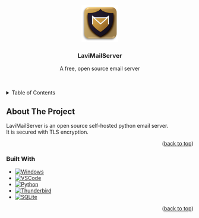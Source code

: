 <a name="readme-top"></a>

<br />
<div align="center">
  <a href="https://github.com/othneildrew/Best-README-Template">
    <img src="images/logo.png" alt="Logo" width="100" height="100">
  </a>

  <h3 align="center">LaviMailServer</h3>

  <p align="center">
    A free, open source email server
  </p>
</div>
<br /><br />

<!-- TABLE OF CONTENTS -->
<details>
  <summary>Table of Contents</summary>
  <ol>
    <li>
      <a href="#about-the-project">About The Project</a>
      <ul>
        <li><a href="#built-with">Built With</a></li>
      </ul>
    </li>
  </ol>
</details>



<!-- ABOUT THE PROJECT -->
## About The Project

LaviMailServer is an open source self-hosted python email server.<br/>
It is secured with TLS encryption.


<p align="right">(<a href="#readme-top">back to top</a>)</p>


### Built With

* [![Windows][Windows.com]][Windows-url]
* [![VSCode][VSCode.com]][VSCode-url]
* [![Python][Python.py]][Python-url]
* [![Thunderbird][Thunderbird.com]][Thunderbird-url]
* [![SQLite][SQLite.com]][SQLite-url]

<p align="right">(<a href="#readme-top">back to top</a>)</p>

<!-- MARKDOWN LINKS & IMAGES -->
<!-- https://www.markdownguide.org/basic-syntax/#reference-style-links -->
[Windows.com]: https://img.shields.io/badge/Windows-9560f7?style=for-the-badge&logo=windows&logoColor=white
[Windows-url]:https://www.microsoft.com/he-il/software-download/windows10
[VSCode.com]: https://img.shields.io/badge/Visual_Studio_Code-0078D4?style=for-the-badge&logo=visual%20studio%20code&logoColor=white
[VSCode-url]: https://code.visualstudio.com/
[Python.py]: https://img.shields.io/badge/Python-fc7b03?style=for-the-badge&logo=Python&logoColor=white
[Python-url]: https://www.python.org/
[Thunderbird.com]: https://img.shields.io/badge/Thunderbird-ff5252?style=for-the-badge&logo=Thunderbird&logoColor=white
[Thunderbird-url]: https://www.thunderbird.net/he/
[SQLite.com]: https://img.shields.io/badge/SQLite-42caff?style=for-the-badge&logo=SQLite&logoColor=white
[SQLite-url]: https://sqlite.org/index.html
